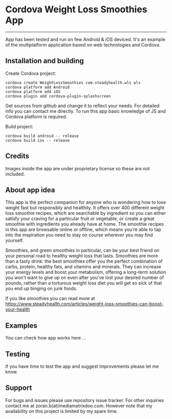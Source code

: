 # Cordova Weight Loss Smoothies App 
------

App has been tested and run on few Android & iOS deviced. It's an example of the multiplatform application based on web technologies and Cordova.

## Installation and building

Create Cordova project:

    cordova create WeightLossSmoothies com.steadyhealth.wls wls
    cordova platform add Android
    cordova platform add iOS
    cordova plugin add cordova-plugin-splashscreen

Get sources from github and change it to reflect your needs. For detailed info you can contact me directly. To run this app basic knowledge of JS and Cordova platform is required. 

Build project:

    cordova build android -- release
    cordova build ios -- release

## Credits

Images inside the app are under proprietary license so these are not included.

## About app idea

This app is the perfect companion for anyone who is wondering how to lose weight fast but responsibly and healthily. It offers over 400 different weight loss smoothie recipes, which are searchable by ingredient so you can either satisfy your craving for a particular fruit or vegetable, or create a great smoothie with ingredients you already have at home. The smoothie recipes in this app are browsable online or offline, which means you’re able to tap into the inspiration you need to stay on course wherever you may find yourself. 

Smoothies, and green smoothies in particular, can be your best friend on your personal road to healthy weight loss that lasts. Smoothies are more than a tasty drink: the best smoothies offer you the perfect combination of carbs, protein, healthy fats, and vitamins and minerals. They can increase your energy levels and boost your metabolism, offering a long-term solution you won’t want to give up on even after you’ve lost your desired number of pounds, rather than a torturous weight loss diet you will get so sick of that you end up binging on junk foods.

If you like smoothies you can read more at https://www.steadyhealth.com/articles/weight-loss-smoothies-can-boost-your-health

## Examples

You can check how app works here ...

## Testing

If you have time to test the app and suggest improvements please let me know. 


## Support

For bugs and issues please use repository issue tracker. For other inquiries contact me at zoran.b(at)mediamatrixdoo.com. However note that my availability on this project is limited by my spare time.

